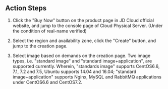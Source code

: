 ## Action Steps

1. Click the "Buy Now" button on the product page in JD Cloud official website, and jump to the console page of Cloud Physical Server. (Under the condition of real-name verified)

2. Select the region and availability zone, click the "Create" button, and jump to the creation page.

3. Select image based on demands on the creation page. Two image types, i.e. "standard image" and "standard image+application", are supported currently. Wherein, "standards image" supports CentOS6.6, 7.1, 7.2 and 7.5, Ubuntu supports 14.04 and 16.04; "standard image+application" supports Nginx, MySQL and RabbitMQ applications under CentOS6.6 and CentOS7.2.
